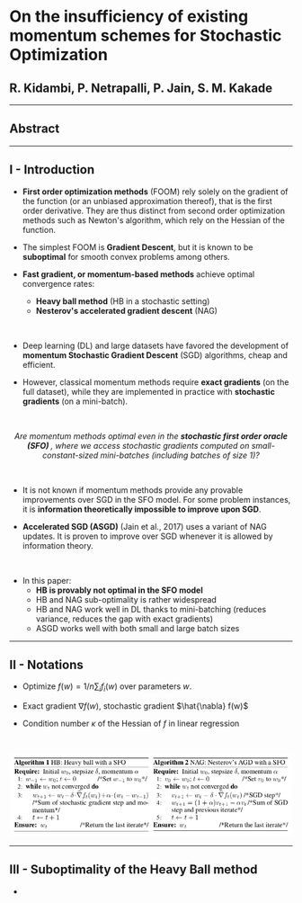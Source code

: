 <h1> On the insufficiency of existing momentum schemes for Stochastic
Optimization </h1>

## R. Kidambi, P. Netrapalli, P. Jain, S. M. Kakade



---



## Abstract



---



## I - Introduction

* **First order optimization methods** (FOOM) rely solely on the gradient of the
function (or an unbiased approximation thereof), that is the first order
derivative. They are thus distinct from second order optimization methods
such as Newton's algorithm, which rely on the Hessian of the function.

* The simplest FOOM is **Gradient Descent**, but it is known to be
**suboptimal** for smooth convex problems among others.

* **Fast gradient, or momentum-based methods** achieve optimal convergence
rates:
  * **Heavy ball method** (HB in a stochastic setting)
  * **Nesterov's accelerated gradient descent** (NAG)

<br>

* Deep learning (DL) and large datasets have favored the development of
**momentum Stochastic Gradient Descent** (SGD) algorithms, cheap and efficient.

* However, classical momentum methods require **exact gradients** (on the full
dataset), while they are implemented in practice with **stochastic gradients**
(on a mini-batch).

<br>

<center>

*Are momentum methods optimal even in the <strong> stochastic first
order oracle (SFO) </strong>, where we access stochastic gradients computed on
small-constant-sized mini-batches (including batches of size 1)?*

</center>

<br>

* It is not known if momentum methods provide any provable improvements over SGD
in the SFO model. For some problem instances, it is **information theoretically
impossible to improve upon SGD**.

* **Accelerated SGD (ASGD)** (Jain et al., 2017) uses a variant of NAG updates.
It is proven to improve over SGD whenever it is allowed by information
theory.

<br>

* In this paper:
  * **HB is provably not optimal in the SFO model**
  * HB and NAG sub-optimality is rather widespread
  * HB and NAG work well in DL thanks to mini-batching (reduces variance,
    reduces the gap with exact gradients)
  * ASGD works well with both small and large batch sizes



---



## II - Notations

* Optimize $f(w) = 1/n \sum_i f_i(w)$ over parameters $w$.

* Exact gradient $\nabla f(w)$, stochastic gradient $\hat{\nabla} f(w)$

* Condition number $\kappa$ of the Hessian of $f$ in linear regression

<br>

<center>

![HB and NAG](pictures/08-HB_and_NAG.png)

</center>



---



## III - Suboptimality of the Heavy Ball method

*
